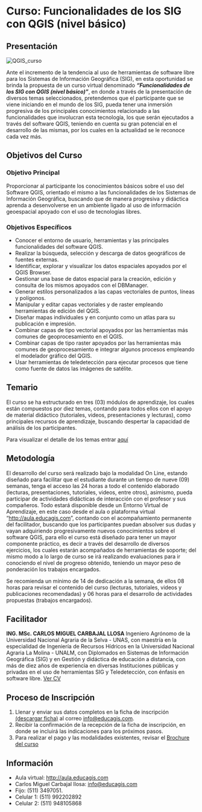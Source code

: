 # Curso: Funcionalidades de los SIG con QGIS (nivel básico)

## Presentación

![QGIS_curso](http://www.educagis.com/galeria/upload/2017/09/24/20170924191936-4c105cbc.png)

Ante el incremento de la tendencia al uso de herramientas de software libre para los Sistemas de Información Geográfica (SIG), en esta oportunidad se brinda la propuesta de un curso virtual denominado ***“Funcionalidades de los SIG con QGIS (nivel básico)”***, en donde a través de la presentación de diversos temas seleccionados, pretendemos que el participante que se viene iniciando en el mundo de los SIG, pueda tener una inmersión progresiva de los principales conocimientos relacionado a las funcionalidades que involucran esta tecnología, los que serán ejecutados a través del software QGIS, teniendo en cuenta su gran potencial en el desarrollo de las mismas, por los cuales en la actualidad se le reconoce cada vez más.

## Objetivos del Curso


### Objetivo Principal

Proporcionar al participante los conocimientos básicos sobre el uso del Software QGIS, orientado el mismo a las funcionalidades de los Sistemas de Información Geográfica, buscando que de manera progresiva y didáctica aprenda a desenvolverse en un ambiente ligado al uso de información geoespacial apoyado con el uso de tecnologías libres.

### Objetivos Específicos

+ Conocer el entorno de usuario, herramientas y las principales funcionalidades del software QGIS.
+ Realizar la búsqueda, selección y descarga de datos geográficos de fuentes externas.
+ Identificar, explorar y visualizar los datos espaciales apoyados por el QGIS Browser.
+ Gestionar una base de datos espacial para la creación, edición y consulta de los mismos apoyados con el DBManager. 
+ Generar estilos personalizados a las capas vectoriales de puntos, líneas y polígonos.
+ Manipular y editar capas vectoriales y de raster empleando herramientas de edición del QGIS.
+ Diseñar mapas individuales y en conjunto como un atlas para su publicación e impresión.
+ Combinar capas de tipo vectorial apoyados por las herramientas más comunes de geoprocesamiento en el QGIS.
+ Combinar capas de tipo raster apoyados por las herramientas más comunes de geoprocesamiento e integrar algunos procesos empleando el modelador gráfico del QGIS.
+ Usar herramientas de teledetección para ejecutar procesos que tiene como fuente de datos las imágenes de satélite.

## Temario

El curso se ha estructurado en tres (03) módulos de aprendizaje, los cuales están compuestos por diez temas, contando para todos ellos con el apoyo de material didáctico (tutoriales, videos, presentaciones y lecturas), como principales recursos de aprendizaje, buscando despertar la capacidad de análisis de los participantes.

Para visualizar el detalle de los temas entrar [aquí](http://www.educagis.com/galeria/i.php?/upload/2017/09/24/20170924202603-f86df989-la.png) 

## Metodología

El desarrollo del curso será realizado bajo la modalidad On Line, estando diseñado para facilitar que el estudiante durante un tiempo de nueve (09) semanas, tenga el acceso las 24 horas a todo el contenido elaborado (lecturas, presentaciones, tutoriales, videos, entre otros), asimismo, pueda participar de actividades didácticas de interacción con el profesor y sus compañeros. Todo estará disponible desde un Entorno Virtual de Aprendizaje, en este caso desde el aula o plataforma virtual “<http://aula.educagis.com>”, contando con el acompañamiento permanente del facilitador, buscando que los participantes puedan absolver sus dudas y vayan adquiriendo progresivamente nuevos conocimientos sobre el software QGIS, para ello el curso está diseñado para tener un mayor componente práctico, es decir a través del desarrollo de diversos ejercicios, los cuales estarán acompañados de herramientas de soporte; del mismo modo a lo largo de curso se irá realizando evaluaciones para ir conociendo el nivel de progreso obtenido, teniendo un mayor peso de ponderación los trabajos encargados.

Se recomienda un mínimo de 14 de dedicación a la semana,  de ellos 08 horas para revisar el contenido del curso (lecturas, tutoriales, videos y publicaciones recomendadas) y 06 horas para el desarrollo de actividades propuestas (trabajos encargados).

## Facilitador

**ING. MSc. CARLOS MIGUEL CARBAJAL LLOSA**
Ingeniero Agrónomo de la Universidad Nacional Agraria de la Selva - UNAS, con maestría en la especialidad de Ingeniería de Recursos Hídricos en la Universidad Nacional Agraria La Molina - UNALM, con Diplomados en Sistemas de Información Geográfica (SIG) y en Gestión y didáctica de educación a distancia, con más de diez años de experiencia en diversas Instituciones públicas y privadas en el uso de herramientas SIG y Teledetección, con énfasis en software libre. [Ver CV](http://www.educagis.com/files/qgis_basico/CV_Carlos_Carbajal.pdf)

## Proceso de Inscripción

1. Llenar y enviar sus datos completos en la ficha de inscripción [(descargar ficha)](http://www.educagis.com/files/qgis_basico/Ficha_Inscrip_Curso.pdf) al correo <info@educagis.com>.
2. Recibir la confirmación de la recepción de la ficha de inscripción, en donde se incluirá las indicaciones para los próximos pasos.
3. Para realizar el pago y las modalidades existentes, revisar el [Brochure del curso](http://www.educagis.com/files/qgis_basico/Brochure_Curso_QGIS.pdf)

## Información

+ Aula virtual:	<http://aula.educagis.com>
+ Carlos Miguel Carbajal llosa:  <info@educagis.com>
+ Fijo: (511) 3497051.  
+ Celular 1: (511) 992202892
+ Celular 2: (511) 948105868

